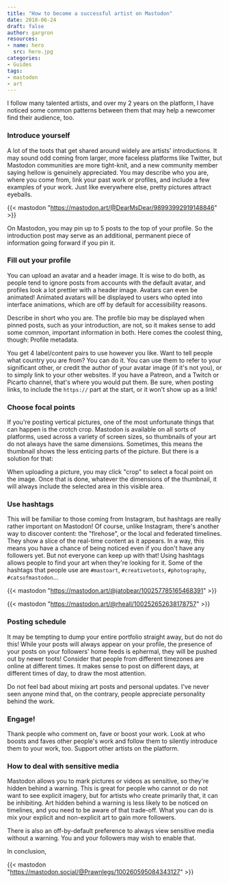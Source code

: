 ```yaml
---
title: "How to become a successful artist on Mastodon"
date: 2018-06-24
draft: false
author: gargron
resources:
- name: hero
  src: hero.jpg
categories:
- Guides
tags:
- mastodon
- art
---
```


I follow many talented artists, and over my 2 years on the platform, I have noticed some common patterns between them that may help a newcomer find their audience, too.

### Introduce yourself

A lot of the toots that get shared around widely are artists' introductions. It may sound odd coming from larger, more faceless platforms like Twitter, but Mastodon communities are more tight-knit, and a new community member saying hellow is genuinely appreciated. You may describe who you are, where you come from, link your past work or profiles, and include a few examples of your work. Just like everywhere else, pretty pictures attract eyeballs.

{{< mastodon "https://mastodon.art/@DearMsDear/98993992919148846" >}}

On Mastodon, you may pin up to 5 posts to the top of your profile. So the introduction post may serve as an additional, permanent piece of information going forward if you pin it.

### Fill out your profile

You can upload an avatar and a header image. It is wise to do both, as people tend to ignore posts from accounts with the default avatar, and profiles look a lot prettier with a header image. Avatars can even be animated! Animated avatars will be displayed to users who opted into interface animations, which are off by default for accessibility reasons.

Describe in short who you are. The profile bio may be displayed when pinned posts, such as your introduction, are not, so it makes sense to add some common, important information in both. Here comes the coolest thing, though: Profile metadata.

You get 4 label/content pairs to use however you like. Want to tell people what country you are from? You can do it. You can use them to refer to your significant other, or credit the author of your avatar image (if it's not you), or to simply link to your other websites. If you have a Patreon, and a Twitch or Picarto channel, that's where you would put them. Be sure, when posting links, to include the `https://` part at the start, or it won't show up as a link!

### Choose focal points

If you're posting vertical pictures, one of the most unfortunate things that can happen is the crotch crop. Mastodon is available on all sorts of platforms, used across a variety of screen sizes, so thumbnails of your art do not always have the same dimensions. Sometimes, this means the thumbnail shows the less enticing parts of the picture. But there is a solution for that:

When uploading a picture, you may click "crop" to select a focal point on the image. Once that is done, whatever the dimensions of the thumbnail, it will always include the selected area in this visible area.

### Use hashtags

This will be familiar to those coming from Instagram, but hashtags are really rather important on Mastodon! Of course, unlike Instagram, there's another way to discover content: the "firehose", or the local and federated timelines. They show a slice of the real-time content as it appears. In a way, this means you have a chance of being noticed even if you don't have any followers yet. But not everyone can keep up with that! Using hashtags allows people to find your art when they're looking for it. Some of the hashtags that people use are `#mastoart`, `#creativetoots`, `#photography`, `#catsofmastodon`...

{{< mastodon "https://mastodon.art/@jatobear/100257785165468391" >}}

{{< mastodon "https://mastodon.art/@rheall/100252652638178757" >}}

### Posting schedule

It may be tempting to dump your entire portfolio straight away, but do not do this! While your posts will always appear on your profile, the presence of your posts on your followers' home feeds is ephermal, they will be pushed out by newer toots! Consider that people from different timezones are online at different times. It makes sense to post on different days, at different times of day, to draw the most attention.

Do not feel bad about mixing art posts and personal updates. I've never seen anyone mind that, on the contrary, people appreciate personality behind the work.

### Engage!

Thank people who comment on, fave or boost your work. Look at who boosts and faves other people's work and follow them to silently introduce them to your work, too. Support other artists on the platform.

### How to deal with sensitive media

Mastodon allows you to mark pictures or videos as sensitive, so they're hidden behind a warning. This is great for people who cannot or do not want to see explicit imagery, but for artists who create primarily that, it can be inhibiting. Art hidden behind a warning is less likely to be noticed on timelines, and you need to be aware of that trade-off. What you can do is mix your explicit and non-explicit art to gain more followers.

There is also an off-by-default preference to always view sensitive media without a warning. You and your followers may wish to enable that.

In conclusion,

{{< mastodon "https://mastodon.social/@Prawnlegs/100260595084343127" >}}
